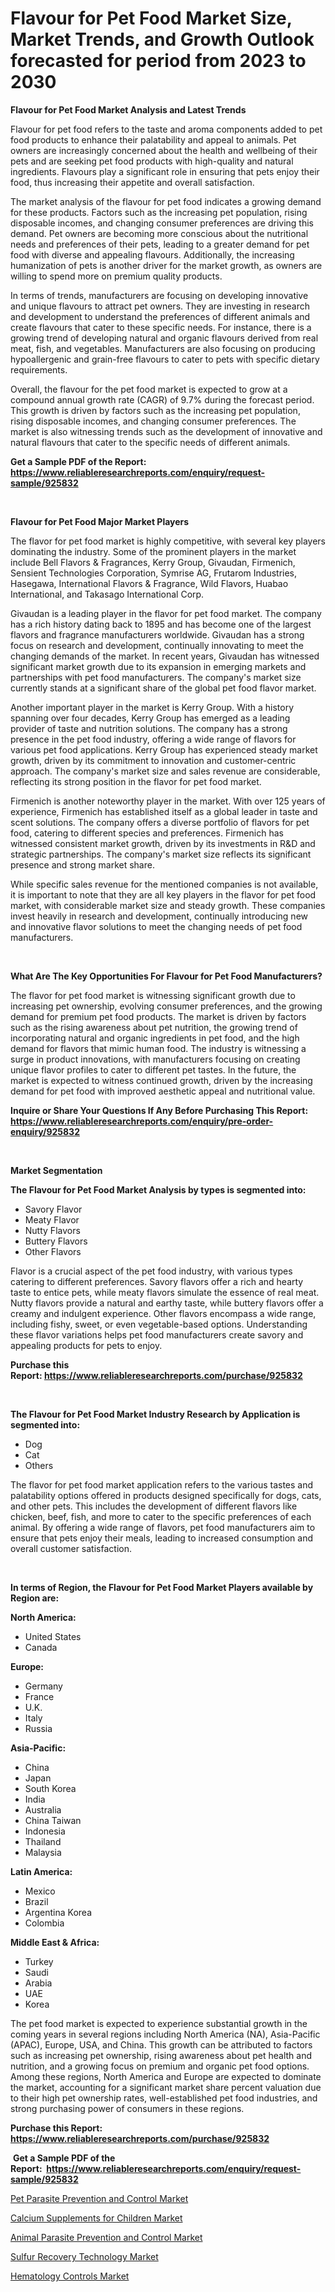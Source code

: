 <p><h1>Flavour for Pet Food Market Size, Market Trends, and Growth Outlook forecasted for period from 2023 to 2030</h1></p><p><strong>Flavour for Pet Food Market Analysis and Latest Trends</strong></p>
<p><p>Flavour for pet food refers to the taste and aroma components added to pet food products to enhance their palatability and appeal to animals. Pet owners are increasingly concerned about the health and wellbeing of their pets and are seeking pet food products with high-quality and natural ingredients. Flavours play a significant role in ensuring that pets enjoy their food, thus increasing their appetite and overall satisfaction.</p><p>The market analysis of the flavour for pet food indicates a growing demand for these products. Factors such as the increasing pet population, rising disposable incomes, and changing consumer preferences are driving this demand. Pet owners are becoming more conscious about the nutritional needs and preferences of their pets, leading to a greater demand for pet food with diverse and appealing flavours. Additionally, the increasing humanization of pets is another driver for the market growth, as owners are willing to spend more on premium quality products.</p><p>In terms of trends, manufacturers are focusing on developing innovative and unique flavours to attract pet owners. They are investing in research and development to understand the preferences of different animals and create flavours that cater to these specific needs. For instance, there is a growing trend of developing natural and organic flavours derived from real meat, fish, and vegetables. Manufacturers are also focusing on producing hypoallergenic and grain-free flavours to cater to pets with specific dietary requirements.</p><p>Overall, the flavour for the pet food market is expected to grow at a compound annual growth rate (CAGR) of 9.7% during the forecast period. This growth is driven by factors such as the increasing pet population, rising disposable incomes, and changing consumer preferences. The market is also witnessing trends such as the development of innovative and natural flavours that cater to the specific needs of different animals.</p></p>
<p><strong>Get a Sample PDF of the Report:&nbsp; <a href="https://www.reliableresearchreports.com/enquiry/request-sample/925832">https://www.reliableresearchreports.com/enquiry/request-sample/925832</a></strong></p>
<p>&nbsp;</p>
<p><strong>Flavour for Pet Food Major Market Players</strong></p>
<p><p>The flavor for pet food market is highly competitive, with several key players dominating the industry. Some of the prominent players in the market include Bell Flavors & Fragrances, Kerry Group, Givaudan, Firmenich, Sensient Technologies Corporation, Symrise AG, Frutarom Industries, Hasegawa, International Flavors & Fragrance, Wild Flavors, Huabao International, and Takasago International Corp.</p><p>Givaudan is a leading player in the flavor for pet food market. The company has a rich history dating back to 1895 and has become one of the largest flavors and fragrance manufacturers worldwide. Givaudan has a strong focus on research and development, continually innovating to meet the changing demands of the market. In recent years, Givaudan has witnessed significant market growth due to its expansion in emerging markets and partnerships with pet food manufacturers. The company's market size currently stands at a significant share of the global pet food flavor market.</p><p>Another important player in the market is Kerry Group. With a history spanning over four decades, Kerry Group has emerged as a leading provider of taste and nutrition solutions. The company has a strong presence in the pet food industry, offering a wide range of flavors for various pet food applications. Kerry Group has experienced steady market growth, driven by its commitment to innovation and customer-centric approach. The company's market size and sales revenue are considerable, reflecting its strong position in the flavor for pet food market.</p><p>Firmenich is another noteworthy player in the market. With over 125 years of experience, Firmenich has established itself as a global leader in taste and scent solutions. The company offers a diverse portfolio of flavors for pet food, catering to different species and preferences. Firmenich has witnessed consistent market growth, driven by its investments in R&D and strategic partnerships. The company's market size reflects its significant presence and strong market share.</p><p>While specific sales revenue for the mentioned companies is not available, it is important to note that they are all key players in the flavor for pet food market, with considerable market size and steady growth. These companies invest heavily in research and development, continually introducing new and innovative flavor solutions to meet the changing needs of pet food manufacturers.</p></p>
<p>&nbsp;</p>
<p><strong>What Are The Key Opportunities For Flavour for Pet Food Manufacturers?</strong></p>
<p><p>The flavor for pet food market is witnessing significant growth due to increasing pet ownership, evolving consumer preferences, and the growing demand for premium pet food products. The market is driven by factors such as the rising awareness about pet nutrition, the growing trend of incorporating natural and organic ingredients in pet food, and the high demand for flavors that mimic human food. The industry is witnessing a surge in product innovations, with manufacturers focusing on creating unique flavor profiles to cater to different pet tastes. In the future, the market is expected to witness continued growth, driven by the increasing demand for pet food with improved aesthetic appeal and nutritional value.</p></p>
<p><strong>Inquire or Share Your Questions If Any Before Purchasing This Report: <a href="https://www.reliableresearchreports.com/enquiry/pre-order-enquiry/925832">https://www.reliableresearchreports.com/enquiry/pre-order-enquiry/925832</a></strong></p>
<p>&nbsp;</p>
<p><strong>Market Segmentation</strong></p>
<p><strong>The Flavour for Pet Food Market Analysis by types is segmented into:</strong></p>
<p><ul><li>Savory Flavor</li><li>Meaty Flavor</li><li>Nutty Flavors</li><li>Buttery Flavors</li><li>Other Flavors</li></ul></p>
<p><p>Flavor is a crucial aspect of the pet food industry, with various types catering to different preferences. Savory flavors offer a rich and hearty taste to entice pets, while meaty flavors simulate the essence of real meat. Nutty flavors provide a natural and earthy taste, while buttery flavors offer a creamy and indulgent experience. Other flavors encompass a wide range, including fishy, sweet, or even vegetable-based options. Understanding these flavor variations helps pet food manufacturers create savory and appealing products for pets to enjoy.</p></p>
<p><strong>Purchase this Report:&nbsp;<a href="https://www.reliableresearchreports.com/purchase/925832">https://www.reliableresearchreports.com/purchase/925832</a></strong></p>
<p>&nbsp;</p>
<p><strong>The Flavour for Pet Food Market Industry Research by Application is segmented into:</strong></p>
<p><ul><li>Dog</li><li>Cat</li><li>Others</li></ul></p>
<p><p>The flavor for pet food market application refers to the various tastes and palatability options offered in products designed specifically for dogs, cats, and other pets. This includes the development of different flavors like chicken, beef, fish, and more to cater to the specific preferences of each animal. By offering a wide range of flavors, pet food manufacturers aim to ensure that pets enjoy their meals, leading to increased consumption and overall customer satisfaction.</p></p>
<p>&nbsp;</p>
<p><strong>In terms of Region, the Flavour for Pet Food Market Players available by Region are:</strong></p>
<p>
    <p> <strong> North America: </strong>
        <ul>
            <li>United States</li>
            <li>Canada</li>
        </ul>
        </p> 
    <p> <strong> Europe: </strong>
        <ul>
            <li>Germany</li>
            <li>France</li>
            <li>U.K.</li>
            <li>Italy</li>
            <li>Russia</li>
        </ul>
        </p> 
    <p> <strong> Asia-Pacific: </strong>
        <ul>
            <li>China</li>
            <li>Japan</li>
            <li>South Korea</li>
            <li>India</li>
            <li>Australia</li>
            <li>China Taiwan</li>
            <li>Indonesia</li>
            <li>Thailand</li>
            <li>Malaysia</li>
        </ul>
        </p> 
    <p> <strong> Latin America: </strong>
        <ul>
            <li>Mexico</li>
            <li>Brazil</li>
            <li>Argentina Korea</li>
            <li>Colombia</li>
        </ul>
        </p> 
    <p> <strong> Middle East & Africa: </strong>
        <ul>
            <li>Turkey</li>
            <li>Saudi</li>
            <li>Arabia</li>
            <li>UAE</li>
            <li>Korea</li>
        </ul>
    </p>
    </p>
<p><p>The pet food market is expected to experience substantial growth in the coming years in several regions including North America (NA), Asia-Pacific (APAC), Europe, USA, and China. This growth can be attributed to factors such as increasing pet ownership, rising awareness about pet health and nutrition, and a growing focus on premium and organic pet food options. Among these regions, North America and Europe are expected to dominate the market, accounting for a significant market share percent valuation due to their high pet ownership rates, well-established pet food industries, and strong purchasing power of consumers in these regions.</p></p>
<p><strong>Purchase this Report: <a href="https://www.reliableresearchreports.com/purchase/925832">https://www.reliableresearchreports.com/purchase/925832</a></strong></p>
<p>&nbsp;<strong>Get a Sample PDF of the Report:&nbsp;&nbsp;<a href="https://www.reliableresearchreports.com/enquiry/request-sample/925832">https://www.reliableresearchreports.com/enquiry/request-sample/925832</a></strong></p>
<p><strong></strong></p>
<p><p><a href="https://www.linkedin.com/pulse/pet-parasite-prevention-control-market-research/">Pet Parasite Prevention and Control Market</a></p><p><a href="https://www.linkedin.com/pulse/calcium-supplements-children-market-challenges-opportunities/">Calcium Supplements for Children Market</a></p><p><a href="https://www.linkedin.com/pulse/animal-parasite-prevention-control-market-research-report-provides/">Animal Parasite Prevention and Control Market</a></p><p><a href="https://medium.com/@stefanokon1939/sulfur-recovery-technology-market-size-growth-forecast-2023-2030-5cbea0831b38">Sulfur Recovery Technology Market</a></p><p><a href="https://medium.com/@wadeodinnn745/hematology-controls-market-size-cagr-trends-2024-2030-93c82aa0f81d">Hematology Controls Market</a></p></p>